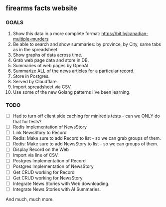 ## firearms facts website

### GOALS

1. Show this data in a more complete format: https://bit.ly/canadian-multiple-murders
2. Be able to search and show summaries: by province, by City, same tabs as in the spreadsheet
3. Show graphs of data across time.
4. Grab web page data and store in DB.
5. Summaries of web pages by OpenAI.
6. Summarize ALL of the news articles for a particular record.
7. Store in Postgres.
8. Served by Cloudflare.
9. Import spreadsheet via CSV.
10. Use some of the new Golang patterns I've been learning.

### TODO
- [ ] Had to turn off client side caching for miniredis tests - can we ONLY do that for tests?
- [ ] Redis Implementation of NewsStory
- [ ] Link NewsStory to Record
- [ ] Redis: Make sure to add Record to list - so we can grab groups of them.
- [ ] Redis: Make sure to add NewsStory to list - so we can groups of them.
- [ ] Display Record on the Web
- [ ] Import via line of CSV.
- [ ] Postgres Implementation of Record
- [ ] Postgres Implementation of NewsStory
- [ ] Get CRUD working for Record
- [ ] Get CRUD working for NewsStory
- [ ] Integrate News Stories with Web downloading.
- [ ] Integrate News Stories with AI Summaries.

And much, much more.